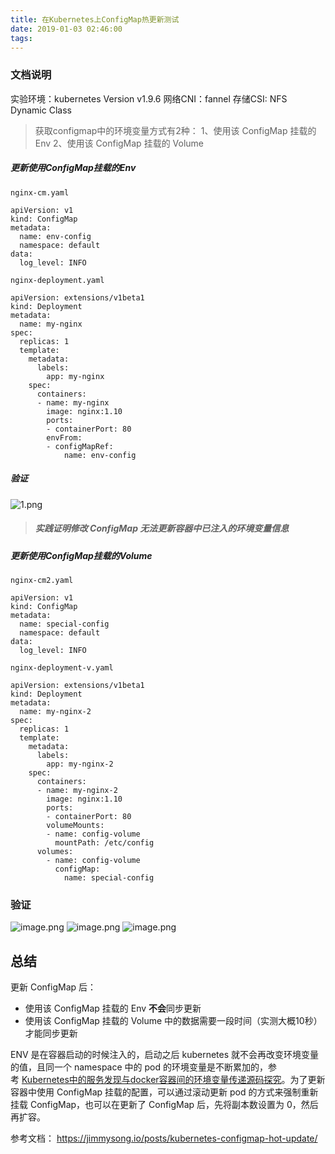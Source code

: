 ```yaml
---
title: 在Kubernetes上ConfigMap热更新测试
date: 2019-01-03 02:46:00
tags:
---
```


### 文档说明
实验环境：kubernetes Version v1.9.6
网络CNI：fannel
存储CSI: NFS Dynamic Class



>获取configmap中的环境变量方式有2种：
1、使用该 ConfigMap 挂载的 Env
2、使用该 ConfigMap 挂载的 Volume

##### 更新使用ConfigMap挂载的Env
`nginx-cm.yaml`
```
apiVersion: v1
kind: ConfigMap
metadata: 
  name: env-config
  namespace: default
data:
  log_level: INFO
```
`nginx-deployment.yaml`

```
apiVersion: extensions/v1beta1
kind: Deployment
metadata: 
  name: my-nginx
spec:
  replicas: 1
  template:
    metadata:
      labels:
        app: my-nginx
    spec:
      containers:
      - name: my-nginx
        image: nginx:1.10
        ports:
        - containerPort: 80
        envFrom:
        - configMapRef:
            name: env-config
```
##### 验证
![1.png](https://upload-images.jianshu.io/upload_images/3481257-1fe745b5069b4ff7.png?imageMogr2/auto-orient/strip%7CimageView2/2/w/1240)


>##### 实践证明修改 ConfigMap 无法更新容器中已注入的环境变量信息

##### 更新使用ConfigMap挂载的Volume
`nginx-cm2.yaml`
```
apiVersion: v1
kind: ConfigMap
metadata: 
  name: special-config
  namespace: default
data:
  log_level: INFO
```
`nginx-deployment-v.yaml`
```
apiVersion: extensions/v1beta1
kind: Deployment
metadata: 
  name: my-nginx-2
spec:
  replicas: 1
  template:
    metadata:
      labels:
        app: my-nginx-2
    spec:
      containers:
      - name: my-nginx-2
        image: nginx:1.10
        ports:
        - containerPort: 80
        volumeMounts:
        - name: config-volume
          mountPath: /etc/config
      volumes:
        - name: config-volume
          configMap:
            name: special-config
```

### 验证
![image.png](https://upload-images.jianshu.io/upload_images/3481257-7b012002ab22a96c.png?imageMogr2/auto-orient/strip%7CimageView2/2/w/1240)
![image.png](https://upload-images.jianshu.io/upload_images/3481257-cf486bec9951eb66.png?imageMogr2/auto-orient/strip%7CimageView2/2/w/1240)
![image.png](https://upload-images.jianshu.io/upload_images/3481257-4e5f5c0210ac410c.png?imageMogr2/auto-orient/strip%7CimageView2/2/w/1240)

## 总结

更新 ConfigMap 后：

*   使用该 ConfigMap 挂载的 Env **不会**同步更新
*   使用该 ConfigMap 挂载的 Volume 中的数据需要一段时间（实测大概10秒）才能同步更新

ENV 是在容器启动的时候注入的，启动之后 kubernetes 就不会再改变环境变量的值，且同一个 namespace 中的 pod 的环境变量是不断累加的，参考 [Kubernetes中的服务发现与docker容器间的环境变量传递源码探究](https://jimmysong.io/posts/exploring-kubernetes-env-with-docker/)。为了更新容器中使用 ConfigMap 挂载的配置，可以通过滚动更新 pod 的方式来强制重新挂载 ConfigMap，也可以在更新了 ConfigMap 后，先将副本数设置为 0，然后再扩容。


参考文档：
https://jimmysong.io/posts/kubernetes-configmap-hot-update/

